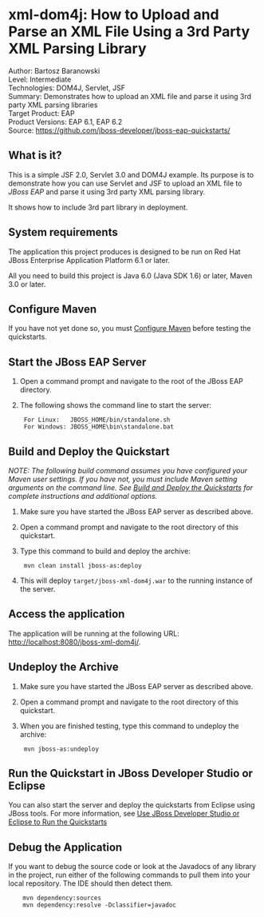 xml-dom4j: How to Upload and Parse an XML File Using a 3rd Party XML Parsing Library
========================
Author: Bartosz Baranowski  
Level: Intermediate  
Technologies: DOM4J, Servlet, JSF  
Summary: Demonstrates how to upload an XML file and parse it using 3rd party XML parsing libraries  
Target Product: EAP  
Product Versions: EAP 6.1, EAP 6.2  
Source: <https://github.com/jboss-developer/jboss-eap-quickstarts/>  

What is it?
-----------

This is a simple JSF 2.0, Servlet 3.0 and DOM4J example. Its purpose is to demonstrate how you can use Servlet and JSF to upload an XML file to *JBoss EAP* and parse it using 3rd party XML parsing library.

It shows how to include 3rd part library in deployment.
 
System requirements
-------------------

The application this project produces is designed to be run on Red Hat JBoss Enterprise Application Platform 6.1 or later. 

All you need to build this project is Java 6.0 (Java SDK 1.6) or later, Maven 3.0 or later.

 
Configure Maven
---------------

If you have not yet done so, you must [Configure Maven](https://github.com/jboss-developer/jboss-developer-shared-resources/blob/master/guides/CONFIGURE_MAVEN.md#configure-maven-to-build-and-deploy-the-quickstarts) before testing the quickstarts.


Start the JBoss EAP Server
-------------------------

1. Open a command prompt and navigate to the root of the JBoss EAP directory.
2. The following shows the command line to start the server:

        For Linux:   JBOSS_HOME/bin/standalone.sh
        For Windows: JBOSS_HOME\bin\standalone.bat

 
Build and Deploy the Quickstart
-------------------------

_NOTE: The following build command assumes you have configured your Maven user settings. If you have not, you must include Maven setting arguments on the command line. See [Build and Deploy the Quickstarts](../README.md#build-and-deploy-the-quickstarts) for complete instructions and additional options._

1. Make sure you have started the JBoss EAP server as described above.
2. Open a command prompt and navigate to the root directory of this quickstart.
3. Type this command to build and deploy the archive:

        mvn clean install jboss-as:deploy

4. This will deploy `target/jboss-xml-dom4j.war` to the running instance of the server.


Access the application 
---------------------

The application will be running at the following URL: <http://localhost:8080/jboss-xml-dom4j/>.


Undeploy the Archive
--------------------

1. Make sure you have started the JBoss EAP server as described above.
2. Open a command prompt and navigate to the root directory of this quickstart.
3. When you are finished testing, type this command to undeploy the archive:

        mvn jboss-as:undeploy


Run the Quickstart in JBoss Developer Studio or Eclipse
-------------------------------------
You can also start the server and deploy the quickstarts from Eclipse using JBoss tools. For more information, see [Use JBoss Developer Studio or Eclipse to Run the Quickstarts](https://github.com/jboss-developer/jboss-developer-shared-resources/blob/master/guides/USE_JDBS.md#use-jboss-developer-studio-or-eclipse-to-run-the-quickstarts) 


Debug the Application
------------------------------------

If you want to debug the source code or look at the Javadocs of any library in the project, run either of the following commands to pull them into your local repository. The IDE should then detect them.


        mvn dependency:sources
        mvn dependency:resolve -Dclassifier=javadoc

